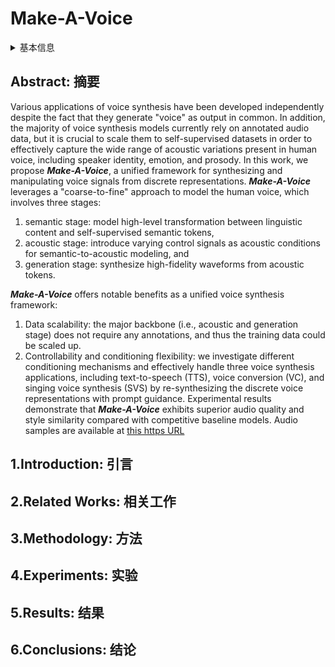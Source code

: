 # Make-A-Voice

<details>
<summary>基本信息</summary>

- 标题: "Make-A-Voice: Unified Voice Synthesis With Discrete Representation"
- 作者:
  - 01 Rongjie Huang
  - 02 Chunlei Zhang
  - 03 Yongqi Wang
  - 04 Dongchao Yang
  - 05 Luping Liu
  - 06 Zhenhui Ye
  - 07 Ziyue Jiang
  - 08 Chao Weng
  - 09 Zhou Zhao
  - 10 Dong Yu
- 链接:
  - [ArXiv](https://arxiv.org/abs/2305.19269)
  - [Publication]
  - [Github]
  - [Demo](https://make-a-voice.github.io/)
- 文件:
  - [ArXiv](_PDF/2305.19269v1__Make-A-Voice__Unified_Voice_Synthesis_with_Discrete_Representation.pdf)
  - [Publication] #TODO

</details>

## Abstract: 摘要

Various applications of voice synthesis have been developed independently despite the fact that they generate "voice" as output in common.
In addition, the majority of voice synthesis models currently rely on annotated audio data, but it is crucial to scale them to self-supervised datasets in order to effectively capture the wide range of acoustic variations present in human voice, including speaker identity, emotion, and prosody.
In this work, we propose ***Make-A-Voice***, a unified framework for synthesizing and manipulating voice signals from discrete representations.
***Make-A-Voice*** leverages a "coarse-to-fine" approach to model the human voice, which involves three stages:
1) semantic stage: model high-level transformation between linguistic content and self-supervised semantic tokens,
2) acoustic stage: introduce varying control signals as acoustic conditions for semantic-to-acoustic modeling, and
3) generation stage: synthesize high-fidelity waveforms from acoustic tokens.

***Make-A-Voice*** offers notable benefits as a unified voice synthesis framework:
1) Data scalability: the major backbone (i.e., acoustic and generation stage) does not require any annotations, and thus the training data could be scaled up.
2) Controllability and conditioning flexibility: we investigate different conditioning mechanisms and effectively handle three voice synthesis applications, including text-to-speech (TTS), voice conversion (VC), and singing voice synthesis (SVS) by re-synthesizing the discrete voice representations with prompt guidance.
Experimental results demonstrate that ***Make-A-Voice*** exhibits superior audio quality and style similarity compared with competitive baseline models.
Audio samples are available at [this https URL](https://make-a-voice.github.io/)

## 1.Introduction: 引言

## 2.Related Works: 相关工作

## 3.Methodology: 方法

## 4.Experiments: 实验

## 5.Results: 结果

## 6.Conclusions: 结论

